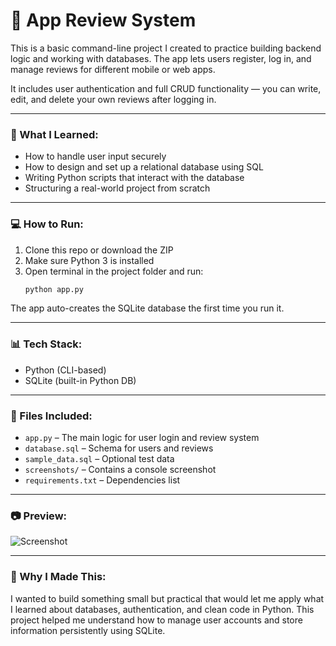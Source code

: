 
# 📱 App Review System

This is a basic command-line project I created to practice building backend logic and working with databases. The app lets users register, log in, and manage reviews for different mobile or web apps.

It includes user authentication and full CRUD functionality — you can write, edit, and delete your own reviews after logging in.

---

### 🔧 What I Learned:
- How to handle user input securely
- How to design and set up a relational database using SQL
- Writing Python scripts that interact with the database
- Structuring a real-world project from scratch

---

### 💻 How to Run:
1. Clone this repo or download the ZIP
2. Make sure Python 3 is installed
3. Open terminal in the project folder and run:
   ```bash
   python app.py
   ```

The app auto-creates the SQLite database the first time you run it.

---

### 📊 Tech Stack:
- Python (CLI-based)
- SQLite (built-in Python DB)

---

### 📂 Files Included:
- `app.py` – The main logic for user login and review system
- `database.sql` – Schema for users and reviews
- `sample_data.sql` – Optional test data
- `screenshots/` – Contains a console screenshot
- `requirements.txt` – Dependencies list

---

### 📷 Preview:
![Screenshot](screenshots/preview.png)

---

### 💬 Why I Made This:
I wanted to build something small but practical that would let me apply what I learned about databases, authentication, and clean code in Python. This project helped me understand how to manage user accounts and store information persistently using SQLite.
